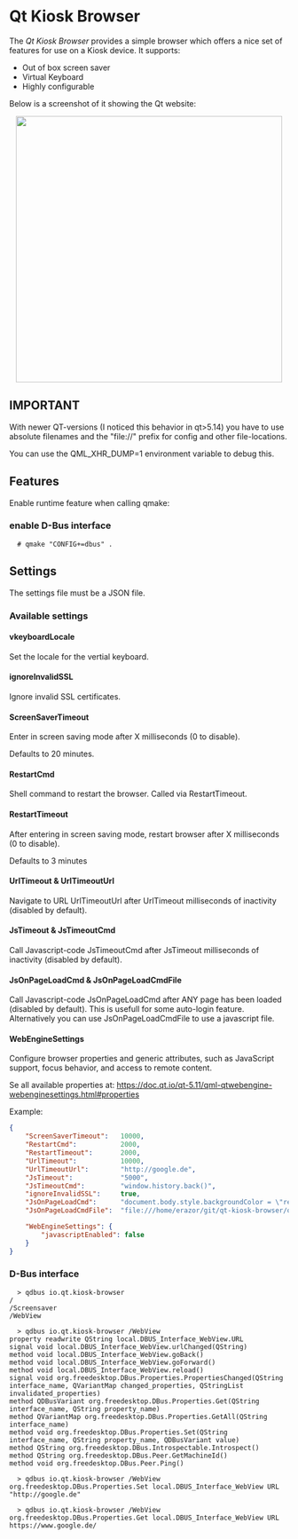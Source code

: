 # Qt Kiosk Browser

The _Qt Kiosk Browser_ provides a simple browser which offers a nice set of features for use on a Kiosk device. It supports:

* Out of box screen saver
* Virtual Keyboard
* Highly configurable

Below is a screenshot of it showing the Qt website:

<p align="center">
    <img align="center" src="screenshot.png" height="480px"/>
</p>

## IMPORTANT
With newer QT-versions (I noticed this behavior in qt>5.14) you have to use absolute filenames and the "file://" prefix for config and other file-locations.

You can use the QML_XHR_DUMP=1 environment variable to debug this.

## Features
Enable runtime feature when calling qmake:

### enable D-Bus interface
```
  # qmake "CONFIG+=dbus" .
```

## Settings

The settings file must be a JSON file.

### Available settings

#### vkeyboardLocale

Set the locale for the vertial keyboard.

#### ignoreInvalidSSL

Ignore invalid SSL certificates.

#### ScreenSaverTimeout

Enter in screen saving mode after X milliseconds (0 to disable).

Defaults to 20 minutes.

#### RestartCmd

Shell command to restart the browser. Called via RestartTimeout.

#### RestartTimeout

After entering in screen saving mode, restart browser after X milliseconds (0 to disable).

Defaults to 3 minutes

#### UrlTimeout & UrlTimeoutUrl

Navigate to URL UrlTimeoutUrl after UrlTimeout milliseconds of inactivity (disabled by default).

#### JsTimeout & JsTimeoutCmd

Call Javascript-code JsTimeoutCmd after JsTimeout milliseconds of inactivity (disabled by default).

#### JsOnPageLoadCmd & JsOnPageLoadCmdFile

Call Javascript-code JsOnPageLoadCmd after ANY page has been loaded (disabled by default). This is usefull for some auto-login feature. Alternatively you can use JsOnPageLoadCmdFile to use a javascript file.

#### WebEngineSettings

Configure browser properties and generic attributes, such as JavaScript support, focus behavior, and access to remote content.

Se all available properties at: https://doc.qt.io/qt-5.11/qml-qtwebengine-webenginesettings.html#properties

Example:

```json
{
    "ScreenSaverTimeout":   10000,
    "RestartCmd":           2000,
    "RestartTimeout":       2000,
    "UrlTimeout":           10000,
    "UrlTimeoutUrl":        "http://google.de",
    "JsTimeout":            "5000",
    "JsTimeoutCmd":         "window.history.back()",
    "ignoreInvalidSSL":     true,
    "JsOnPageLoadCmd":      "document.body.style.backgroundColor = \"red\";",
    "JsOnPageLoadCmdFile":  "file:///home/erazor/git/qt-kiosk-browser/on-loaded.js",

    "WebEngineSettings": {
        "javascriptEnabled": false
    }
}
```

### D-Bus interface
```
  > qdbus io.qt.kiosk-browser
/
/Screensaver
/WebView

  > qdbus io.qt.kiosk-browser /WebView
property readwrite QString local.DBUS_Interface_WebView.URL
signal void local.DBUS_Interface_WebView.urlChanged(QString)
method void local.DBUS_Interface_WebView.goBack()
method void local.DBUS_Interface_WebView.goForward()
method void local.DBUS_Interface_WebView.reload()
signal void org.freedesktop.DBus.Properties.PropertiesChanged(QString interface_name, QVariantMap changed_properties, QStringList invalidated_properties)
method QDBusVariant org.freedesktop.DBus.Properties.Get(QString interface_name, QString property_name)
method QVariantMap org.freedesktop.DBus.Properties.GetAll(QString interface_name)
method void org.freedesktop.DBus.Properties.Set(QString interface_name, QString property_name, QDBusVariant value)
method QString org.freedesktop.DBus.Introspectable.Introspect()
method QString org.freedesktop.DBus.Peer.GetMachineId()
method void org.freedesktop.DBus.Peer.Ping()

  > qdbus io.qt.kiosk-browser /WebView org.freedesktop.DBus.Properties.Set local.DBUS_Interface_WebView URL "http://google.de"
  
  > qdbus io.qt.kiosk-browser /WebView org.freedesktop.DBus.Properties.Get local.DBUS_Interface_WebView URL
https://www.google.de/
```
